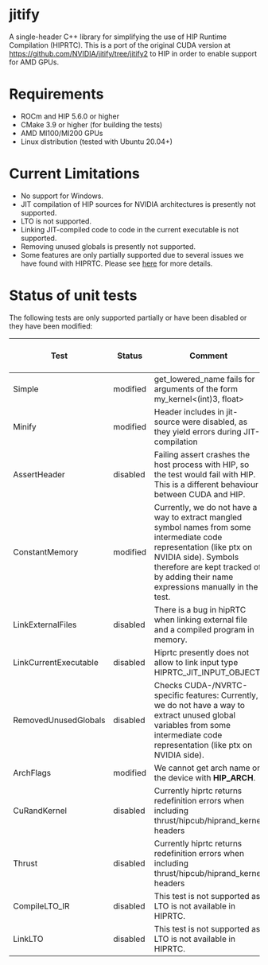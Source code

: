 <!---
 Modifications Copyright (c) 2024 Advanced Micro Devices, Inc.
 Permission is hereby granted, free of charge, to any person obtaining a copy
 of this software and associated documentation files (the "Software"), to deal
 in the Software without restriction, including without limitation the rights
 to use, copy, modify, merge, publish, distribute, sublicense, and/or sell
 copies of the Software, and to permit persons to whom the Software is
 furnished to do so, subject to the following conditions:
 The above copyright notice and this permission notice shall be included in
 all copies or substantial portions of the Software.
 THE SOFTWARE IS PROVIDED "AS IS", WITHOUT WARRANTY OF ANY KIND, EXPRESS OR
 IMPLIED, INCLUDING BUT NOT LIMITED TO THE WARRANTIES OF MERCHANTABILITY,
 FITNESS FOR A PARTICULAR PURPOSE AND NONINFRINGEMENT. IN NO EVENT SHALL THE
 AUTHORS OR COPYRIGHT HOLDERS BE LIABLE FOR ANY CLAIM, DAMAGES OR OTHER
 LIABILITY, WHETHER IN AN ACTION OF CONTRACT, TORT OR OTHERWISE, ARISING FROM,
 OUT OF OR IN CONNECTION WITH THE SOFTWARE OR THE USE OR OTHER DEALINGS IN
 THE SOFTWARE.
-->
# jitify
A single-header C++ library for simplifying the use of HIP Runtime Compilation (HIPRTC). 
This is a port of the original CUDA version at https://github.com/NVIDIA/jitify/tree/jitify2 to HIP in order to enable support for AMD GPUs.

# Requirements
- ROCm and HIP 5.6.0 or higher
- CMake 3.9 or higher (for building the tests)
- AMD MI100/MI200 GPUs
- Linux distribution (tested with Ubuntu 20.04+)

# Current Limitations
- No support for Windows.
- JIT compilation of HIP sources for NVIDIA architectures is presently not supported.
- LTO is not supported.
- Linking JIT-compiled code to code in the current executable is not supported.
- Removing unused globals is presently not supported.
- Some features are only partially supported due to several issues we have found with HIPRTC. Please see [here](#unittests) for more details.

<a name="unittests"></a>
# Status of unit tests

The following tests are only supported partially or have been disabled or they have been modified:

| Test | Status | Comment |  Related to Ticket |
| ---- | --------- | ------- | -------------------- |
| Simple | modified | get_lowered_name fails for arguments of the form my_kernel<(int)3, float> | SWDEV-379212 |
| Minify | modified | Header includes in jit-source were disabled, as they yield errors during JIT-compilation |  SWDEV-419480  |
| AssertHeader | disabled | Failing assert crashes the host process with HIP, so the test would fail with HIP. This is a different behaviour between CUDA and HIP. | n/a |
| ConstantMemory | modified | Currently, we do not have a way to extract mangled symbol names from some intermediate code representation (like ptx on NVIDIA side). Symbols therefore are kept tracked of by adding their name expressions manually in the test. | n/a |
| LinkExternalFiles | disabled | There is a bug in hipRTC when linking external file and a compiled program in memory. | SWDEV-415448 |
| LinkCurrentExecutable | disabled | Hiprtc presently does not allow to link input type HIPRTC_JIT_INPUT_OBJECT. | SWDEV-419737 |
| RemovedUnusedGlobals | disabled | Checks CUDA-/NVRTC-specific features: Currently, we do not have a way to extract unused global variables from some intermediate code representation (like ptx on NVIDIA side). |  |
| ArchFlags | modified | We cannot get arch name on the device with __HIP_ARCH__.  |  |
| CuRandKernel | disabled | Currently hiprtc returns redefinition errors when including thrust/hipcub/hiprand_kernel headers | SWDEV-419480 |
| Thrust | disabled | Currently hiprtc returns redefinition errors when including thrust/hipcub/hiprand_kernel headers | SWDEV-419480 |
| CompileLTO_IR | disabled | This test is not supported as LTO is not available in HIPRTC. | n/a |
| LinkLTO | disabled | This test is not supported as LTO is not available in HIPRTC. | n/a |


